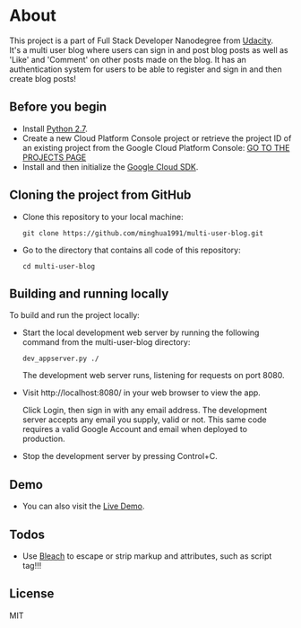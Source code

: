 # About

This project is a part of Full Stack Developer Nanodegree from [Udacity](https://www.udacity.com/course/full-stack-web-developer-nanodegree--nd004).  
It's a multi user blog where users can sign in and post blog posts as well as 'Like' and 'Comment' on other posts made on the blog. It has an authentication system for users to be able to register and sign in and then create blog posts!


## Before you begin

  - Install [Python 2.7](https://www.python.org/downloads).
  - Create a new Cloud Platform Console project or retrieve the project ID of an existing project from the Google Cloud Platform Console: [GO TO THE PROJECTS PAGE](https://console.cloud.google.com/project?_ga=1.242911424.31039787.1489322140)
  - Install and then initialize the [Google Cloud SDK](https://cloud.google.com/sdk/docs/).


## Cloning the project from GitHub

  - Clone this repository to your local machine:
    ```
    git clone https://github.com/minghua1991/multi-user-blog.git
    ```
  - Go to the directory that contains all code of this repository:
    ```
    cd multi-user-blog
    ```


## Building and running locally

To build and run the project locally:
  - Start the local development web server by running the following command from the multi-user-blog directory:
    ```
    dev_appserver.py ./
    ```  
    The development web server runs, listening for requests on port 8080.
  - Visit http://localhost:8080/ in your web browser to view the app.  

    Click Login, then sign in with any email address. The development server accepts any email you supply, valid or not. This same code requires a valid Google Account and email when deployed to production.
    
  - Stop the development server by pressing Control+C.
 

## Demo

  - You can also visit the [Live Demo](https://udacity-nanodegree-p3.appspot.com/).

## Todos

 - Use [Bleach](https://pypi.python.org/pypi/bleach) to escape or strip markup and attributes, such as script tag!!!

License
----

MIT
